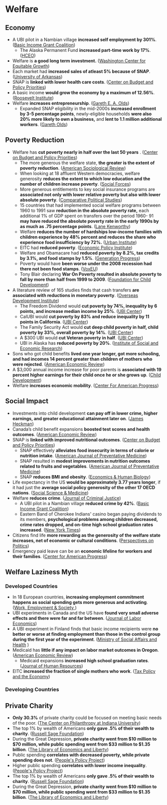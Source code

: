 # Welfare

## Economy

* A UBI pilot in a Nambian village **increased self employment by 301%**. \([Basic Income Grant Coalition](https://www.bignam.org/Publications/BIG_Assessment_report_08b.pdf#page=77)\)
  * The Alaska Permanent Fund **increased part-time work by 17%**. \([HCEO](http://humcap.uchicago.edu/RePEc/hka/wpaper/Jones_Marinescu_2019_labor-market-impacts-universal-transfers.pdf)\)
* Welfare is **a good long term investment.** \([Washington Center for Equitable Growth](https://equitablegrowth.org/wp-content/uploads/2020/05/051120-wp-Is-the-social-safety-net-a-long-term-investment-Bailey-Hoynes-Rossin-Slater-and-Walker.pdf)\)
* Each market had **increased sales of atleast 5% because of SNAP**. \([University of Arkansas](https://scholarworks.uark.edu/cgi/viewcontent.cgi?article=1002&context=scwkuht#page=29)\)
* SNAP is **linked with lower health care costs**. \([Center on Budget and Policy Priorities](https://www.cbpp.org/sites/default/files/atoms/files/1-17-18fa.pdf)\)
* A basic income **would grow the economy by a maximum of 12.56%**. \([Roosevelt Institute](https://rooseveltinstitute.org/wp-content/uploads/2020/07/RI-Macroeconomic-Effects-of-UBI-201708.pdf)\)
* Welfare **increases entrepreneurship**. \([Gareth E. A. Olds](https://repository.library.brown.edu/studio/item/bdr:386278/PDF/?embed=true)\)
  * Expanded SNAP eligibility in the mid-2000s **increased enrollment by 3-5 percentage points**, newly-eligible households **were also 20% more likely to own a business,** and **lent to 1.1 million additional workers**. \([Gareth Olds](https://www.hbs.edu/ris/Publication%20Files/16-143_2cf7ba14-5bfa-4c34-85d9-0edc0ddc7ce6.pdf)\)

## Poverty Reduction

* Welfare has **cut poverty nearly in half over the last 50 years** . \([Center on Budget and Policy Priorities](https://www.cbpp.org/sites/default/files/atoms/files/9-14-18pov.pdf)\)
  * The more generous the welfare state, **the greater is the extent of poverty reduction**. \([American Sociological Review](https://0x0.la/u/TSZmMMi.pdf)\)
  * When looking at 18 affluent Western democracies, welfare generosity **reduces the extent to which low education and the number of children increase poverty**. \([Social Forces](https://academic.oup.com/sf/article-pdf/88/1/271/5321191/88-1-271.pdf)\)
  * More generous entitlements to key social insurance programs are **associated not only with lower relative poverty but also with lower absolute poverty**. \([Comparative Political Studies](https://dacemirror.sci-hub.st/journal-article/fac163ad95bd531a395cda4f3ce514d0/scruggs2006.pdf)\)
  * 15 countries that had implemented social welfare programs between 1960 to 1991 saw **reduction in the absolute poverty rate,** each additional 1% of GDP spent on transfers over the period 1960- 91 **may have reduced the absolute poverty rate in the early 1990s by as much as .75 percentage points**. \([Lane Kenworthy](http://www.lisdatacenter.org/wps/liswps/188.pdf)\)
  * Welfare **reduces the number of hardships low-income families with children experience by 48% percent and reduces the share who experience food insufficiency by 72%.** \([Urban Institute](https://www.urban.org/sites/default/files/publication/99294/policy_efforts_to_reduce_material_hardship_1.pdf)\)
  * EITC had **reduced poverty**. \([Economic Policy Institute](https://files.epi.org/pdf/179545.pdf)\)
  * Welfare and Obamacare had **reduced poverty by 8.2%, tax credits by 3.1%, and food stamps by 1.5%**. \([Generation Progress](https://genprogress.org/millions-of-americans-kept-out-of-poverty-due-to-the-affordable-care-act-and-welfare/)\)
  * Poverty would have **been worse under the 2008 recession had there not been food stamps**. \([VoxEU](https://voxeu.org/article/alongside-rising-top-incomes-level-living-america-s-poorest-has-fallen)\)
  * Tony Blair declaring **War On Poverty resulted in absolute poverty to fall by more than half from 1999 to 2009**. \([Foundation for Child Development](https://www.fcd-us.org/assets/2011/02/First20Focus20-20Tackling20Child20Poverty.pdf#page=5)\)
* A literature review of 165 studies finds that cash transfers **are associated with reductions in monetary poverty**. \([Overseas Development Institute](https://cdn.odi.org/media/documents/11316.pdf)\)
  * The Freedom Dividend would **cut poverty by 74%, inequality by 6 points, and increase median income by 25%**. \([UBI Center](https://www.ubicenter.org/distributional-analysis-of-andrew-yangs-freedom-dividend)\)
  * CalUBI would **cut poverty by 83% and reduce inequality by 11 points in California**. \([UBI Center](https://www.ubicenter.org/california-ab65-calubi)\)
  * The Family Security Act would **cut deep child poverty in half, child poverty by 33%, overall poverty by 14%**. \([UBI Center](https://child-allowance.ubicenter.org/family-security-act.html)\)
  * A $300 UBI would **cut Veteran poverty in half**. \([UBI Center](https://www.ubicenter.org/veterans)\)
  * UBI in Alaska has **reduced poverty by 20%**. \([Institute of Social and Economic Research](https://iseralaska.org/static/legacy_publication_links/presentations/2016_10_18-AlaskaPFDPoverty.pdf)\)
* Sons who got child benefits **lived one year longer, got more schooling, and had incomes 14 percent greater than children of mothers who were rejected**. \([American Economic Review](https://www.nber.org/system/files/working_papers/w20103/w20103.pdf)\)
* A $3,000 annual income increase for poor parents is **associated with 19 percent higher earnings for their child once he or she grows up**. \([Child Development](https://escholarship.org/content/qt7hm1s09d/qt7hm1s09d.pdf)\)
* Welfare **increases economic mobility**. \([Center For American Progress](https://cdn.americanprogress.org/wp-content/uploads/2014/03/RyanBudgetAyresStandard.pdf)\)

## Social Impact

* Investments into child development **can pay off in lower crime, higher earnings, and greater educational attainment later on**. \([James Heckman](https://heckmanequation.org/www/assets/2013/07/F_HeckmanDeficitPieceCUSTOM-Generic_052714-3-1.pdf)\)
* Canada’s child benefit expansions **boosted test scores and health outcomes**. \([American Economic Review](https://www.nber.org/system/files/working_papers/w14624/w14624.pdf)\)
* SNAP is **linked with improved nutritional outcomes**. \([Center on Budget and Policy Priorities](https://www.cbpp.org/sites/default/files/atoms/files/1-17-18fa.pdf)\)
  * SNAP effectively **alleviates food insecurity in terms of calorie or nutrition intake**. \([American Journal of Preventative Medicine](https://zero.sci-hub.se/4873/5c6531d05af3ab7100b2ba572900b03b/andreyeva2015.pdf)\)
  * SNAP resulted in **modest improvements in nutrition outcomes related to fruits and vegetables**. \([American Journal of Preventative Medicine](https://www.ajpmonline.org/action/showPdf?pii=S0749-3797%2816%2930389-0)\)
  * SNAP **reduces BMI and obesity**. \([Economics & Human Biology](https://0x0.la/u/tAic4aH.pdf)\)
* Life expectancy in the US **would be approximately 3.77 years longer**, if it had just the **average social policy generosity of the other 17 OECD nations**. \([Social Science & Medicine](https://core.ac.uk/download/pdf/81149818.pdf)\)
* Welfare **reduces crime**. \([Journal of Criminal Justice](https://sci-hub.se/downloads/2020-05-26/57/rudolph2020.pdf)\)
  * A UBI pilot in a Nambian village **reduced crime by 42%**. \([Basic Income Grant Coalition](http://www.bignam.org/Publications/BIG_Assessment_report_08b.pdf#page=20)\)
  * Eastern Band of Cherokee Indians' casino began paying dividends to its members, **psychological problems among children decreased, crime rates dropped, and on-time high school graduation rates increased**. \([New York Times](https://web.archive.org/web/20210225074106/http://opinionator.blogs.nytimes.com/2014/01/18/what-happens-when-the-poor-receive-a-stipend/?_php=true&_type=blogs&_r=2)\)
* Citizens find life **more rewarding as the generosity of the welfare state increases, net of economic or cultural conditions**. \([Perspectives on Politics](https://0x0.la/u/1qg0Bjc.pdf)\)
* Emergency paid leave can be an **economic lifeline for workers and their families**. \([Center for American Progress](https://www.americanprogress.org/issues/women/reports/2020/09/01/489914/urgent-case-permanent-paid-leave/)\)

## Welfare Laziness Myth

### Developed Countries

* In 18 European countries, **increasing employment commitment happens as social spending gets more generous and activating**. \([Work, Employment & Society  ](http://citeseerx.ist.psu.edu/viewdoc/download?doi=10.1.1.840.8652&rep=rep1&type=pdf)\)
* UBI experiments in Canada and the US have **found very small adverse effects and there were far and far between**. \([Journal of Labor Economics](https://home.cc.umanitoba.ca/~simpson/JOLE1993.pdf)\)
* A UBI experiment in Finland finds that basic income recipients were **no better or worse at finding employment than those in the control group during the first year of the experiment**. \([Ministry of Social Affairs and Health](https://julkaisut.valtioneuvosto.fi/bitstream/handle/10024/161361/Report_The%20Basic%20Income%20Experiment%2020172018%20in%20Finland.pdf?sequence=1&isAllowed=y)  \)
* Medicaid has **little if any impact on labor market outcomes in Oregon**. \([American Economic Review](https://www.ncbi.nlm.nih.gov/pmc/articles/PMC4145849/pdf/nihms-598448.pdf)\)
  * Medicaid expansions **increased high school graduation rates**. \([Journal of Human Resources](https://0x0.la/u/DIPdl0L.pdf)\)
* EITC **increased the fraction of single mothers who work**. \([Tax Policy and the Economy](https://www.journals.uchicago.edu/doi/pdf/10.1086/649831)\)

### Developing Countries

## Private Charity

* **Only 30.3%** of private charity could be focused on meeting basic needs of the poor. \([The Center on Philanthropy at Indiana University](https://scholarworks.iupui.edu/bitstream/handle/1805/5838/giving_focused_on_meeting_needs_of_the_poor_july_2007.pdf#page=34)\)
* The top 1% by wealth of Americans **only gave .5% of their wealth to charity**. \([Russell Sage Foundation](http://www.russellsage.org/news/survey-wealthiest-1-and-common-good)\)
* During the Great Depression, **private charity went from $10 million to $70 million, while public spending went from $33 million to $1.35 billion**. \([The Library of Economics and Liberty](https://www.econlib.org/library/Enc/Charity.html#lfHendersonCEE2-022_table_008)\)
* Public spending **correlates with decreased poverty, while private spending does not**. \([People's Policy Project](https://www.peoplespolicyproject.org/2018/03/26/the-u-s-spends-far-too-little-on-social-welfare/)\)
* Higher public spending **correlates with lower income inequality**. \([People's Policy Project](https://www.peoplespolicyproject.org/2018/03/26/the-u-s-spends-far-too-little-on-social-welfare/)\)
* The top 1% by wealth of Americans **only gave .5% of their wealth to charity**. \([Russell Sage Foundation](https://www.russellsage.org/news/survey-wealthiest-1-and-common-good)\)
* During the Great Depression, **private charity went from $10 million to $70 million, while public spending went from $33 million to $1.35 billion**. \([The Library of Economics and Liberty](https://www.econlib.org/library/Enc/Charity.html#lfHendersonCEE2-022_table_008)\)

